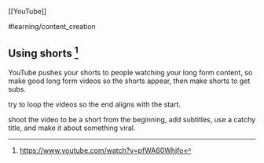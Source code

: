[[YouTube]]

#learning/content_creation

## Using shorts [^1]

YouTube pushes your shorts to people watching your long form content, so make good long form videos so the shorts appear, then make shorts to get subs.

try to loop the videos so the end aligns with the start.

shoot the video to be a short from the beginning, add subtitles, use a catchy title, and make it about something viral.

[^1]: https://www.youtube.com/watch?v=pfWA60Whjfo
	
